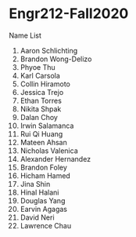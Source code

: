 # Engr212-Fall2020

Name List

1. Aaron Schlichting
2. Brandon Wong-Delizo
3. Phyoe Thu
4. Karl Carsola
5. Collin Hiramoto
6. Jessica Trejo
7. Ethan Torres
8. Nikita Shpak
9. Dalan Choy
10. Irwin Salamanca
11. Rui Qi Huang
12. Mateen Ahsan
13. Nicholas Valenica
14. Alexander Hernandez
15. Brandon Foley
16. Hicham Hamed
17. Jina Shin
18. Hinal Halani
19. Douglas Yang
20. Earvin Agagas
22. David Neri
30. Lawrence Chau


